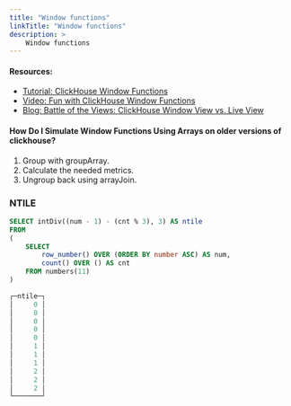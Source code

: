 ```yaml
---
title: "Window functions"
linkTitle: "Window functions"
description: >
    Window functions
---
```


#### Resources: 

* [Tutorial: ClickHouse Window Functions](https://altinity.com/blog/clickhouse-window-functions-current-state-of-the-art)
* [Video: Fun with ClickHouse Window Functions](https://www.youtube.com/watch?v=sm_vUdMQz4s)
* [Blog: Battle of the Views: ClickHouse Window View vs. Live View](https://altinity.com/blog/battle-of-the-views-clickhouse-window-view-vs-live-view)

#### How Do I Simulate Window Functions Using Arrays on older versions of clickhouse?

1. Group with groupArray.
2. Calculate the needed metrics.
3. Ungroup back using arrayJoin.

### NTILE

```sql
SELECT intDiv((num - 1) - (cnt % 3), 3) AS ntile
FROM
(
    SELECT
        row_number() OVER (ORDER BY number ASC) AS num,
        count() OVER () AS cnt
    FROM numbers(11)
)

┌─ntile─┐
│     0 │
│     0 │
│     0 │
│     0 │
│     0 │
│     1 │
│     1 │
│     1 │
│     2 │
│     2 │
│     2 │
└───────┘
```
